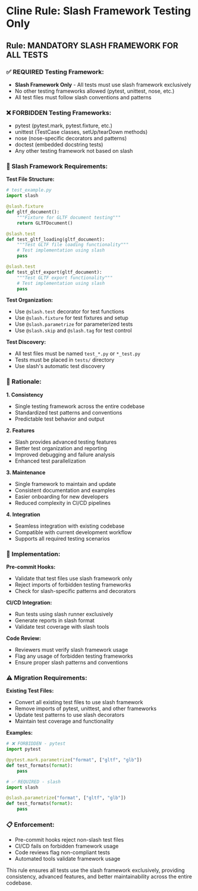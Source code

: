 # Cline Rule: Slash Framework Testing Only

## Rule: **MANDATORY SLASH FRAMEWORK FOR ALL TESTS**

### ✅ REQUIRED Testing Framework:

- **Slash Framework Only** - All tests must use slash framework exclusively
- No other testing frameworks allowed (pytest, unittest, nose, etc.)
- All test files must follow slash conventions and patterns

### ❌ FORBIDDEN Testing Frameworks:

- pytest (pytest.mark, pytest.fixture, etc.)
- unittest (TestCase classes, setUp/tearDown methods)
- nose (nose-specific decorators and patterns)
- doctest (embedded docstring tests)
- Any other testing framework not based on slash

### 📝 Slash Framework Requirements:

**Test File Structure:**

```python
# test_example.py
import slash

@slash.fixture
def gltf_document():
    """Fixture for GLTF document testing"""
    return GLTFDocument()

@slash.test
def test_gltf_loading(gltf_document):
    """Test GLTF file loading functionality"""
    # Test implementation using slash
    pass

@slash.test
def test_gltf_export(gltf_document):
    """Test GLTF export functionality"""
    # Test implementation using slash
    pass
```

**Test Organization:**

- Use `@slash.test` decorator for test functions
- Use `@slash.fixture` for test fixtures and setup
- Use `@slash.parametrize` for parameterized tests
- Use `@slash.skip` and `@slash.tag` for test control

**Test Discovery:**

- All test files must be named `test_*.py` or `*_test.py`
- Tests must be placed in `tests/` directory
- Use slash's automatic test discovery

### 🎯 Rationale:

**1. Consistency**

- Single testing framework across the entire codebase
- Standardized test patterns and conventions
- Predictable test behavior and output

**2. Features**

- Slash provides advanced testing features
- Better test organization and reporting
- Improved debugging and failure analysis
- Enhanced test parallelization

**3. Maintenance**

- Single framework to maintain and update
- Consistent documentation and examples
- Easier onboarding for new developers
- Reduced complexity in CI/CD pipelines

**4. Integration**

- Seamless integration with existing codebase
- Compatible with current development workflow
- Supports all required testing scenarios

### 🔧 Implementation:

**Pre-commit Hooks:**

- Validate that test files use slash framework only
- Reject imports of forbidden testing frameworks
- Check for slash-specific patterns and decorators

**CI/CD Integration:**

- Run tests using slash runner exclusively
- Generate reports in slash format
- Validate test coverage with slash tools

**Code Review:**

- Reviewers must verify slash framework usage
- Flag any usage of forbidden testing frameworks
- Ensure proper slash patterns and conventions

### ⚠️ Migration Requirements:

**Existing Test Files:**

- Convert all existing test files to use slash framework
- Remove imports of pytest, unittest, and other frameworks
- Update test patterns to use slash decorators
- Maintain test coverage and functionality

**Examples:**

```python
# ❌ FORBIDDEN - pytest
import pytest

@pytest.mark.parametrize("format", ["gltf", "glb"])
def test_formats(format):
    pass

# ✅ REQUIRED - slash
import slash

@slash.parametrize("format", ["gltf", "glb"])
def test_formats(format):
    pass
```

### 📋 Enforcement:

- Pre-commit hooks reject non-slash test files
- CI/CD fails on forbidden framework usage
- Code reviews flag non-compliant tests
- Automated tools validate framework usage

This rule ensures all tests use the slash framework exclusively, providing consistency, advanced features, and better maintainability across the entire codebase.
